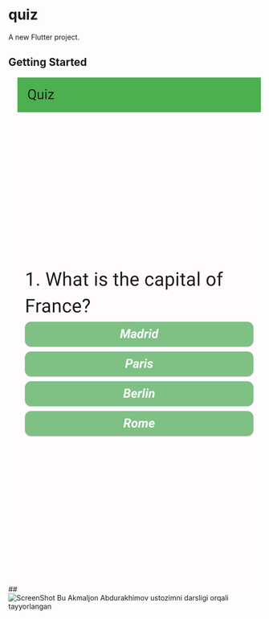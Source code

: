 # quiz

A new Flutter project.

## Getting Started

##![ScreenShot](https://github.com/RavshanParpiyev/quiz/blob/912ae6c887a74ed1da38b9dbd2eb54bd81648c1f/Screenshot_1736507919.png)
<img src="[images/logo.png](https://github.com/RavshanParpiyev/quiz/blob/912ae6c887a74ed1da38b9dbd2eb54bd81648c1f/Screenshot_1736507919.png)" alt="ScreenShot" width="50" />
Bu Akmaljon Abdurakhimov ustozimni darsligi orqali tayyorlangan
